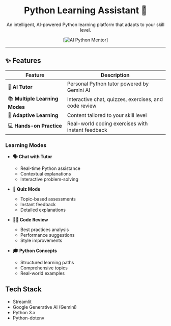 <div align="center">

# Python Learning Assistant 🐍

An intelligent, AI-powered Python learning platform that adapts to your skill level.

[![AI Python Mentor](https://github.com/dimipash/AI_Python_Mentor/screenshots\screenshot.jpg)] 

</div>

---

## ✨ Features

<div align="center">

| Feature                        | Description                                           |
| ------------------------------ | ----------------------------------------------------- |
| 🤖 **AI Tutor**                | Personal Python tutor powered by Gemini AI            |
| 📚 **Multiple Learning Modes** | Interactive chat, quizzes, exercises, and code review |
| 🎯 **Adaptive Learning**       | Content tailored to your skill level                  |
| 💻 **Hands-on Practice**       | Real-world coding exercises with instant feedback     |

</div>

### Learning Modes

- **🗣️ Chat with Tutor**

  - Real-time Python assistance
  - Contextual explanations
  - Interactive problem-solving

- **📝 Quiz Mode**

  - Topic-based assessments
  - Instant feedback
  - Detailed explanations

- **👨‍💻 Code Review**

  - Best practices analysis
  - Performance suggestions
  - Style improvements

- **🎓 Python Concepts**
  - Structured learning paths
  - Comprehensive topics
  - Real-world examples

## Tech Stack

- Streamlit
- Google Generative AI (Gemini)
- Python 3.x
- Python-dotenv
